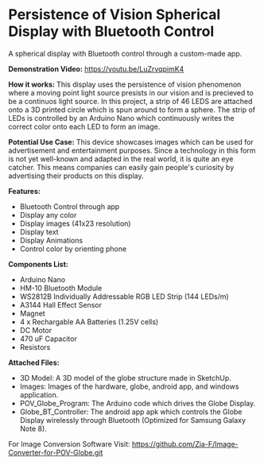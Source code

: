 # Persistence of Vision Spherical Display with Bluetooth Control
A spherical display with Bluetooth control through a custom-made app.

**Demonstration Video:** https://youtu.be/LuZrvqpimK4 

**How it works:**
This display uses the persistence of vision phenomenon where a moving point light source presists in our vision and is precieved to be a continuos light source.
In this project, a strip of 46 LEDS are attached onto a 3D printed circle which is spun around to form a sphere. The strip of LEDs is controlled by an Arduino Nano which continuously writes the correct color onto each LED to form an image.

**Potential Use Case:**
This device showcases images which can be used for advertisement and entertainment purposes. Since a technology in this form is not yet well-known and adapted in the real world, it is quite an eye catcher. This means companies can easily gain people's curiosity by advertising their products on this display.

**Features:**
 - Bluetooth Control through app
 - Display any color
 - Display images (41x23 resolution)
 - Display text
 - Display Animations
 - Control color by orienting phone

**Components List:**
 - Arduino Nano
 - HM-10 Bluetooth Module
 - WS2812B Individually Addressable RGB LED Strip (144 LEDs/m)
 - A3144 Hall Effect Sensor
 - Magnet
 - 4 x Rechargable AA Batteries (1.25V cells)
 - DC Motor
 - 470 uF Capacitor
 - Resistors


**Attached Files:**
- 3D Model: A 3D model of the globe structure made in SketchUp.
- Images: Images of the hardware, globe, android app, and windows application.
- POV_Globe_Program: The Arduino code which drives the Globe Display.
- Globe_BT_Controller: The android app apk which controls the Globe Display wirelessly through Bluetooth (Optimized for Samsung Galaxy Note 8).

For Image Conversion Software Visit: https://github.com/Zia-F/Image-Converter-for-POV-Globe.git 
